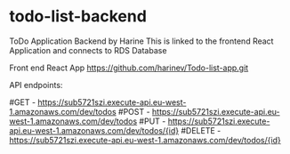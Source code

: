 # todo-list-backend

ToDo Application Backend by Harine
This is linked to the frontend React Application and connects to RDS Database

Front end React App https://github.com/harinev/Todo-list-app.git

API endpoints:

#GET - https://sub5721szi.execute-api.eu-west-1.amazonaws.com/dev/todos
#POST - https://sub5721szi.execute-api.eu-west-1.amazonaws.com/dev/todos
#PUT - https://sub5721szi.execute-api.eu-west-1.amazonaws.com/dev/todos/{id}
#DELETE - https://sub5721szi.execute-api.eu-west-1.amazonaws.com/dev/todos/{id}

